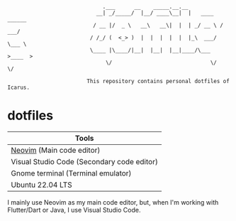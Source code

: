 ```
                              .___      __    _____.__.__
                            __| _/_____/  |__/ ____\__|  |   ____   ______
                           / __ |/  _ \   __\   __\|  |  | _/ __ \ /  ___/
                          / /_/ (  <_> )  |  |  |  |  |  |_\  ___/ \___ \
                          \____ |\____/|__|  |__|  |__|____/\___  >____  >
                               \/                               \/     \/

                         This repository contains personal dotfiles of Icarus.
```

# dotfiles

| Tools										|
|-------------------------------------------------------------------------------|
| [Neovim][] (Main code editor)				 			|
| Visual Studio Code (Secondary code editor)					|
| Gnome terminal (Terminal emulator)						|
| Ubuntu 22.04 LTS						                |

I mainly use Neovim as my main code editor, but, when I'm working with Flutter/Dart or Java, I use Visual Studio Code.

[Neovim]: https://neovim.io/
